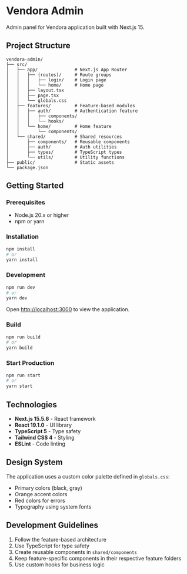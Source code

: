 # Vendora Admin

Admin panel for Vendora application built with Next.js 15.

## Project Structure

```
vendora-admin/
├── src/
│   ├── app/              # Next.js App Router
│   │   ├── (routes)/     # Route groups
│   │   │   ├── login/    # Login page
│   │   │   └── home/     # Home page
│   │   ├── layout.tsx
│   │   ├── page.tsx
│   │   └── globals.css
│   ├── features/         # Feature-based modules
│   │   ├── auth/         # Authentication feature
│   │   │   ├── components/
│   │   │   └── hooks/
│   │   └── home/         # Home feature
│   │       └── components/
│   └── shared/           # Shared resources
│       ├── components/   # Reusable components
│       ├── auth/         # Auth utilities
│       ├── types/        # TypeScript types
│       └── utils/        # Utility functions
├── public/               # Static assets
└── package.json
```

## Getting Started

### Prerequisites

- Node.js 20.x or higher
- npm or yarn

### Installation

```bash
npm install
# or
yarn install
```

### Development

```bash
npm run dev
# or
yarn dev
```

Open [http://localhost:3000](http://localhost:3000) to view the application.

### Build

```bash
npm run build
# or
yarn build
```

### Start Production

```bash
npm run start
# or
yarn start
```

## Technologies

- **Next.js 15.5.6** - React framework
- **React 19.1.0** - UI library
- **TypeScript 5** - Type safety
- **Tailwind CSS 4** - Styling
- **ESLint** - Code linting

## Design System

The application uses a custom color palette defined in `globals.css`:

- Primary colors (black, gray)
- Orange accent colors
- Red colors for errors
- Typography using system fonts

## Development Guidelines

1. Follow the feature-based architecture
2. Use TypeScript for type safety
3. Create reusable components in `shared/components`
4. Keep feature-specific components in their respective feature folders
5. Use custom hooks for business logic

